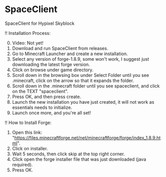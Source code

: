 # SpaceClient
SpaceClient for Hypixel Skyblock

!!  Installation Process:

0. Video: Not yet!
1. Download and run SpaceClient from releases.
2. Go to Minecraft Launcher and create a new installation.
3. Select any version of forge-1.8.9, some won't work, I suggest just downloading the latest forge version.
4. Click on browse under game directory.
5. Scroll down in the browsing box under Select Folder until you see .minecraft, click on the arrow so that it expands the folder.
6. Scroll down in the .minecraft folder until you see spaceclient, and click on the TEXT "spaceclient".
7. Press OK, and then press create.
8. Launch the new installation you have just created, it will not work as essentials needs to initialize.
9. Launch once more, and you're all set!

!!  How to Install Forge:

1. Open this link: "https://files.minecraftforge.net/net/minecraftforge/forge/index_1.8.9.html".
2. Click on installer.
3. Wait 5 seconds, then click skip at the top right corner.
4. Click open the forge installer file that was just downloaded (java required).
5. Press OK.
